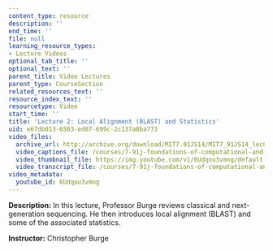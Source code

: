 ```yaml
---
content_type: resource
description: ''
end_time: ''
file: null
learning_resource_types:
- Lecture Videos
optional_tab_title: ''
optional_text: ''
parent_title: Video Lectures
parent_type: CourseSection
related_resources_text: ''
resource_index_text: ''
resourcetype: Video
start_time: ''
title: 'Lecture 2: Local Alignment (BLAST) and Statistics'
uid: e67db013-6503-ed07-699c-2c137a8ba773
video_files:
  archive_url: http://archive.org/download/MIT7.91JS14/MIT7_91JS14_lec02_300k.mp4
  video_captions_file: /courses/7-91j-foundations-of-computational-and-systems-biology-spring-2014/eb284b16382459e3b274b708457a4f57_6Udqou3vmng.vtt
  video_thumbnail_file: https://img.youtube.com/vi/6Udqou3vmng/default.jpg
  video_transcript_file: /courses/7-91j-foundations-of-computational-and-systems-biology-spring-2014/41dbdf84acd16d09ce0170abac752741_6Udqou3vmng.pdf
video_metadata:
  youtube_id: 6Udqou3vmng
---
```


**Description:** In this lecture, Professor Burge reviews classical and next-generation sequencing. He then introduces local alignment (BLAST) and some of the associated statistics.

**Instructor:** Christopher Burge